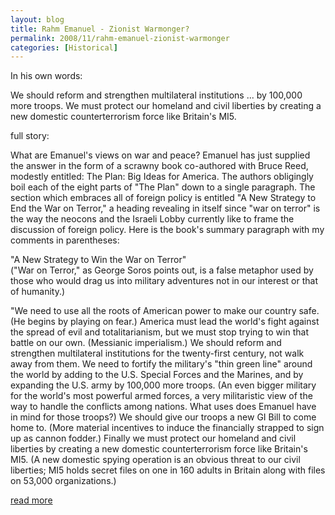 ```yaml
---
layout: blog
title: Rahm Emanuel - Zionist Warmonger?
permalink: 2008/11/rahm-emanuel-zionist-warmonger
categories: [Historical]
---
```


<p>In his own words:</p>
<p>We should reform and strengthen multilateral institutions ... by 100,000 more troops. We must protect our homeland and civil liberties by creating a new domestic counterterrorism force like Britain's MI5.</p>
<p>full story:</p>
<p>What are Emanuel's views on war and peace? Emanuel has just supplied the answer in the form of a scrawny book co-authored with Bruce Reed, modestly entitled: The Plan: Big Ideas for America. The authors obligingly boil each of the eight parts of "The Plan" down to a single paragraph. The section which embraces all of foreign policy is entitled "A New Strategy to End the War on Terror," a heading revealing in itself since "war on terror" is the way the neocons and the Israeli Lobby currently like to frame the discussion of foreign policy. Here is the book's summary paragraph with my comments in parentheses:</p>
<p>"A New Strategy to Win the War on Terror"<br />
("War on Terror," as George Soros points out, is a false metaphor used by those who would drag us into military adventures not in our interest or that of humanity.)</p>
<p>"We need to use all the roots of American power to make our country safe. (He begins by playing on fear.) America must lead the world's fight against the spread of evil and totalitarianism, but we must stop trying to win that battle on our own. (Messianic imperialism.) We should reform and strengthen multilateral institutions for the twenty-first century, not walk away from them. We need to fortify the military's "thin green line" around the world by adding to the U.S. Special Forces and the Marines, and by expanding the U.S. army by 100,000 more troops. (An even bigger military for the world's most powerful armed forces, a very militaristic view of the way to handle the conflicts among nations. What uses does Emanuel have in mind for those troops?) We should give our troops a new GI Bill to come home to. (More material incentives to induce the financially strapped to sign up as cannon fodder.) Finally we must protect our homeland and civil liberties by creating a new domestic counterterrorism force like Britain's MI5. (A new domestic spying operation is an obvious threat to our civil liberties; MI5 holds secret files on one in 160 adults in Britain along with files on 53,000 organizations.)</p>
<p><a href="http://smirkingchimp.com/thread/18497" target="_blank">read more</a></p>
